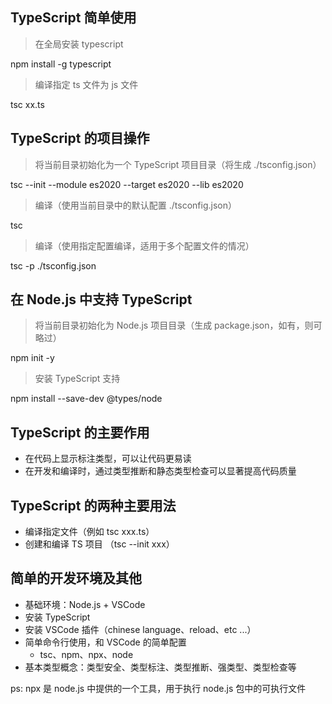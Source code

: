 ## TypeScript 简单使用

> 在全局安装 typescript

npm install -g typescript

> 编译指定 ts 文件为 js 文件

tsc xx.ts

## TypeScript 的项目操作
> 将当前目录初始化为一个 TypeScript 项目目录（将生成 ./tsconfig.json）

tsc --init --module es2020 --target es2020 --lib es2020
> 编译（使用当前目录中的默认配置 ./tsconfig.json）

tsc
> 编译（使用指定配置编译，适用于多个配置文件的情况）

tsc -p ./tsconfig.json 

## 在 Node.js 中支持 TypeScript
> 将当前目录初始化为 Node.js 项目目录（生成 package.json，如有，则可略过）

npm init -y

> 安装 TypeScript 支持

npm install --save-dev @types/node

## TypeScript 的主要作用
- 在代码上显示标注类型，可以让代码更易读
- 在开发和编译时，通过类型推断和静态类型检查可以显著提高代码质量

## TypeScript 的两种主要用法
- 编译指定文件（例如 tsc xxx.ts）
- 创建和编译 TS 项目 （tsc --init xxx）
## 简单的开发环境及其他
- 基础环境：Node.js + VSCode
- 安装 TypeScript 
- 安装 VSCode 插件（chinese language、reload、etc ...）
- 简单命令行使用，和 VSCode 的简单配置
  - tsc、npm、npx、node
- 基本类型概念：类型安全、类型标注、类型推断、强类型、类型检查等

ps: npx 是 node.js 中提供的一个工具，用于执行 node.js 包中的可执行文件